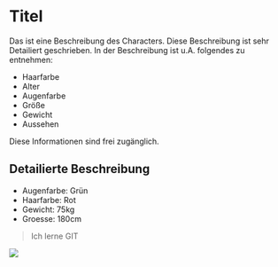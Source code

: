 # Titel

Das ist eine Beschreibung des Characters.
Diese Beschreibung ist sehr Detailiert geschrieben.
In der Beschreibung ist u.A. folgendes zu entnehmen:

- Haarfarbe
- Alter
- Augenfarbe
- Größe
- Gewicht
- Aussehen

Diese Informationen sind frei zugänglich.


## Detailierte Beschreibung

* Augenfarbe: Grün
* Haarfarbe: Rot
* Gewicht: 75kg
* Groesse: 180cm

> Ich lerne GIT

<img src="https://upload.wikimedia.org/wikipedia/commons/4/4c/Columbo_Peter_Falk_1973.JPG"/>
